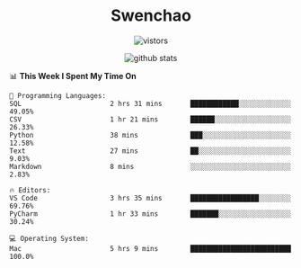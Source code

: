 <h1 align="center">Swenchao</h3>

<p align="center">
  <img src="https://visitor-badge.glitch.me/badge?page_id=Swenchao" alt="vistors" />
</p>

<p align="center">
  <img src="https://github-readme-stats.vercel.app/api?username=Swenchao&count_private=true&show_icons=true&theme=vue-dark&hide_title=true" alt="github stats" />
</p>

<!--START_SECTION:waka-->
📊 **This Week I Spent My Time On** 

```text
💬 Programming Languages: 
SQL                      2 hrs 31 mins       ████████████░░░░░░░░░░░░░   49.05% 
CSV                      1 hr 21 mins        ██████░░░░░░░░░░░░░░░░░░░   26.33% 
Python                   38 mins             ███░░░░░░░░░░░░░░░░░░░░░░   12.58% 
Text                     27 mins             ██░░░░░░░░░░░░░░░░░░░░░░░   9.03% 
Markdown                 8 mins              ░░░░░░░░░░░░░░░░░░░░░░░░░   2.83%

🔥 Editors: 
VS Code                  3 hrs 35 mins       █████████████████░░░░░░░░   69.76% 
PyCharm                  1 hr 33 mins        ███████░░░░░░░░░░░░░░░░░░   30.24%

💻 Operating System: 
Mac                      5 hrs 9 mins        █████████████████████████   100.0%

```


<!--END_SECTION:waka-->
